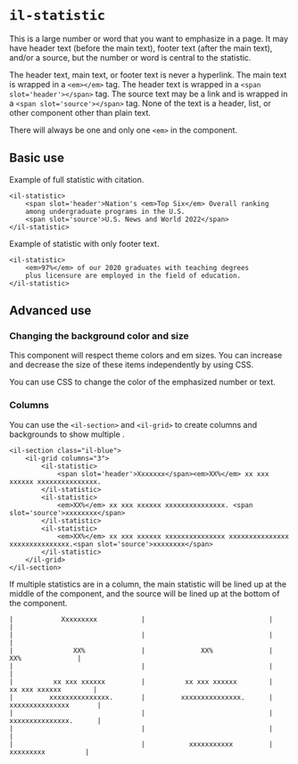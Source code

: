 # `il-statistic`

This is a large number or word that you want to emphasize in a page. It may have header text (before the main text), footer text (after the main text), and/or a source, but the number or word is central to the statistic. 

The header text, main text, or footer text is never a hyperlink. The main text is wrapped in a `<em></em>` tag. The header text is wrapped in a `<span slot='header'></span>` tag. The source text may be a link and is wrapped in a `<span slot='source'></span>` tag. None of the text is a header, list, or other component other than plain text. 

There will always be one and only one `<em>` in the component. 

## Basic use

Example of full statistic with citation.

```
<il-statistic>
    <span slot='header'>Nation's <em>Top Six</em> Overall ranking 
    among undergraduate programs in the U.S.
    <span slot='source'>U.S. News and World 2022</span>
</il-statistic>
```

Example of statistic with only footer text.

```
<il-statistic>
    <em>97%</em> of our 2020 graduates with teaching degrees 
    plus licensure are employed in the field of education.
</il-statistic>
``````

## Advanced use

### Changing the background color and size

This component will respect theme colors and em sizes. You can increase and decrease the size of these items independently by using CSS. 

You can use CSS to change the color of the emphasized number or text.

### Columns 

You can use the `<il-section>` and `<il-grid>` to create columns and backgrounds to show multiple . 

```
<il-section class="il-blue">
    <il-grid columns="3">
        <il-statistic>
            <span slot='header'>Xxxxxxx</span><em>XX%</em> xx xxx xxxxxx xxxxxxxxxxxxxxx.
        </il-statistic>
        <il-statistic>
            <em>XX%</em> xx xxx xxxxxx xxxxxxxxxxxxxxx. <span slot='source'>xxxxxxxx</span>
        </il-statistic>
        <il-statistic>
            <em>XX%</em> xx xxx xxxxxx xxxxxxxxxxxxxxx xxxxxxxxxxxxxxx xxxxxxxxxxxxxxx.<span slot='source'>xxxxxxxx</span>
        </il-statistic>
    </il-grid>
</il-section>
```

If multiple statistics are in a column, the main statistic will be lined up at the middle of the component, and the source will be lined up at the bottom of the component. 

```
|            Xxxxxxxxx           |                               |                               |
|                                |                               |                               |
|               XX%              |              XX%              |              XX%              |
|                                |                               |                               |
|          xx xxx xxxxxx         |          xx xxx xxxxxx        |          xx xxx xxxxxx        | 
|         xxxxxxxxxxxxxxx.       |         xxxxxxxxxxxxxxx.      |         xxxxxxxxxxxxxxx       |
|                                |                               |         xxxxxxxxxxxxxxx.      |
|                                |                               |                               |
|                                |           xxxxxxxxxxx         |            xxxxxxxxx          |
```